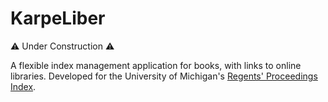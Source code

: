 # KarpeLiber

⚠︎ Under Construction ⚠︎

A flexible index management application for books, with links to online libraries.  Developed for the University of Michigan's [Regents' Proceedings Index](https://regents.umich.edu/archives/).
